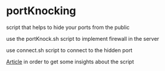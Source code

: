 # portKnocking
script that helps to hide your ports from the public

use the portKnock.sh script to implement firewall in the server

use connect.sh script to connect to the hidden port

[Article](https://medium.com/secjuice/how-to-hide-your-ports-with-port-knocking-cb7f244849e7) in order to get some insights about the script

